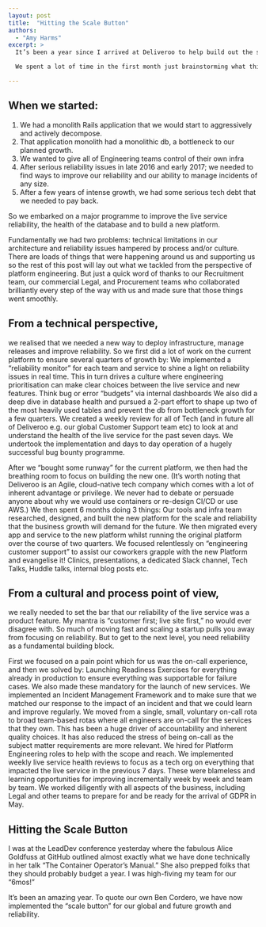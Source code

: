 ```yaml
---
layout: post
title:  "Hitting the Scale Button"
authors:
  - "Amy Harms"
excerpt: >
  It’s been a year since I arrived at Deliveroo to help build out the site reliability engineering team.

  We spent a lot of time in the first month just brainstorming what this means for Engineering at Deliveroo and then what was in scope for the backlog and then how to still deliver “all the things.”  It was a heady time (although to be fair, all the times are heady here!) as Deliveroo prepared to move from a major industry 3rd party PaaS platform and a communal Jira project called IP (for Infrastructure Projects) that was democratically worked on by any of all teams as needed and to a full time Tools and Infrastructure team that would undertake the biggest of all efforts: a completely new cloud platform owned and managed by an internal team to give the business the maximum flexibility around technology choices and delivering our growth strategy.

---
```


## When we started:
1. We had a monolith Rails application that we would start to  aggressively and actively decompose.
2. That application monolith had a monolithic db, a bottleneck to our planned growth.
3. We wanted to give all of Engineering teams control of their own infra
4. After serious reliability issues in late 2016 and early 2017; we needed to find ways to improve our reliability and our ability to manage incidents of any size.
5. After a few years of intense growth, we had some serious tech debt that we needed to pay back.

So we embarked on a major programme to improve the live service reliability, the health of the database and to build a new platform.

Fundamentally we had two problems: technical limitations in our architecture and reliability issues hampered by process and/or culture. There are loads of things that were happening around us and supporting us so the rest of this post will lay out what we tackled from the perspective of platform engineering. But just a quick word of thanks to our Recruitment team, our commercial Legal, and Procurement teams who collaborated brilliantly every step of the way with us and made sure that those things went smoothly.

## From a technical perspective, 
we realised that we needed a new way to deploy infrastructure, manage releases and improve reliability. So we first did a lot of work on the current platform to ensure several quarters of growth by:
We implemented a “reliability monitor” for each team and service to shine a light on reliability issues in real time. This in turn drives a culture where engineering prioritisation can make clear choices between the live service and new features. Think bug or error “budgets” via internal dashboards
We also did a deep dive in database health and pursued a 2-part effort to shape up two of the most heavily used tables and prevent the db from bottleneck growth for a few quarters.
We created a weekly review for all of Tech (and in future all of Deliveroo e.g. our global Customer Support team etc) to look at and understand the health of the live service for the past seven days.
We undertook the implementation and days to day operation of a hugely successful bug bounty programme.

After we “bought some runway” for the current platform, we then had the breathing room to focus on building the new one. (It’s worth noting that Deliveroo is an Agile, cloud-native tech company which comes with a lot of inherent advantage or privilege. We never had to debate or persuade anyone about why we would use containers or re-design CI/CD or use AWS.) We then spent 6 months doing 3 things:
Our tools and infra team researched, designed, and built the new platform for the scale and reliability that the business growth will demand for the future.
We then migrated every app and service to the new platform whilst running the original platform over the course of two quarters.
We focused relentlessly on “engineering customer support” to assist our coworkers grapple with the new Platform and evangelise it! Clinics, presentations, a dedicated Slack channel, Tech Talks, Huddle talks, internal blog posts etc.

## From a cultural and process point of view, 
we really needed to set the bar that our reliability of the live service was a product feature. My mantra is “customer first; live site first,” no would ever disagree with. So much of moving fast and scaling a startup pulls you away from focusing on reliability. But to get to the next level, you need reliability as a fundamental building block.

First we focused on a pain point which for us was the on-call experience, and then we solved by:
Launching Readiness Exercises for everything already in production to ensure everything was supportable for failure cases. We also made these mandatory for the launch of new services.
We implemented an Incident Management Framework and to make sure that we matched our response to the impact of an incident and that we could learn and improve regularly.
We moved from a single, small, voluntary on-call rota to broad team-based rotas where all engineers are on-call for the services that they own. This has been a huge driver of accountability and inherent quality choices. It has also reduced the stress of being on-call as the subject matter requirements are more relevant.
We hired for Platform Engineering roles to help with the scope and reach.
We implemented weekly live service health reviews to focus as a tech org on everything that impacted the live service in the previous 7 days. These were blameless and learning opportunities for improving incrementally week by week and team by team.
We worked diligently with all aspects of the business, including Legal and other teams to prepare for and be ready for the arrival of GDPR in May.

## Hitting the Scale Button
I was at the LeadDev conference yesterday where the fabulous Alice Goldfuss at GitHub outlined almost exactly what we have done technically in her talk “The Container Operator’s Manual.” She also prepped folks that they should probably budget a year. I was high-fiving my team for our “6mos!”

It’s been an amazing year. To quote our own Ben Cordero, we have now implemented the “scale button” for our global and future growth and reliability.
